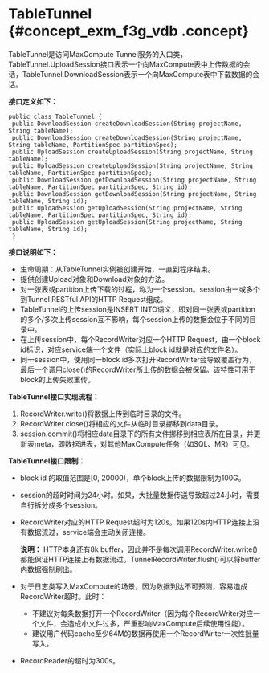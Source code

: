 # TableTunnel {#concept_exm_f3g_vdb .concept}

TableTunnel是访问MaxCompute Tunnel服务的入口类，TableTunnel.UploadSession接口表示一个向MaxCompute表中上传数据的会话，TableTunnel.DownloadSession表示一个向MaxCompute表中下载数据的会话。

**接口定义如下：**

```
public class TableTunnel {
 public DownloadSession createDownloadSession(String projectName, String tableName);
 public DownloadSession createDownloadSession(String projectName, String tableName, PartitionSpec partitionSpec);
 public UploadSession createUploadSession(String projectName, String tableName);
 public UploadSession createUploadSession(String projectName, String tableName, PartitionSpec partitionSpec);
 public DownloadSession getDownloadSession(String projectName, String tableName, PartitionSpec partitionSpec, String id);
 public DownloadSession getDownloadSession(String projectName, String tableName, String id);
 public UploadSession getUploadSession(String projectName, String tableName, PartitionSpec partitionSpec, String id);
 public UploadSession getUploadSession(String projectName, String tableName, String id);
 }
```

**接口说明如下：**

-   生命周期：从TableTunnel实例被创建开始，一直到程序结束。
-   提供创建Upload对象和Download对象的方法。
-   对一张表或partition上传下载的过程，称为一个session。session由一或多个到Tunnel RESTful API的HTTP Request组成。
-   TableTunnel的上传session是INSERT INTO语义，即对同一张表或partition的多个/多次上传session互不影响，每个session上传的数据会位于不同的目录中。
-   在上传session中，每个RecordWriter对应一个HTTP Request，由一个block id标识，对应service端一个文件（实际上block id就是对应的文件名）。
-   同一session中，使用同一block id多次打开RecordWriter会导致覆盖行为，最后一个调用close\(\)的RecordWriter所上传的数据会被保留。该特性可用于block的上传失败重传。

**TableTunnel接口实现流程：**

1.  RecordWriter.write\(\)将数据上传到临时目录的文件。
2.  RecordWriter.close\(\)将相应的文件从临时目录挪移到data目录。
3.  session.commit\(\)将相应data目录下的所有文件挪移到相应表所在目录，并更新表meta，即数据进表，对其他MaxCompute任务（如SQL、MR）可见。

**TableTunnel接口限制：**

-   block id 的取值范围是\[0, 20000\)，单个block上传的数据限制为100G。
-   session的超时时间为24小时。如果，大批量数据传送导致超过24小时，需要自行拆分成多个session。
-   RecordWriter对应的HTTP Request超时为120s。如果120s内HTTP连接上没有数据流过，service端会主动关闭连接。

    **说明：** HTTP本身还有8k buffer，因此并不是每次调用RecordWriter.write\(\)都能保证HTTP连接上有数据流过。TunnelRecordWriter.flush\(\)可以将buffer内数据强制刷出。

-   对于日志类写入MaxCompute的场景，因为数据到达不可预测，容易造成RecordWriter超时。此时：
    -   不建议对每条数据打开一个RecordWriter（因为每个RecordWriter对应一个文件，会造成小文件过多，严重影响MaxCompute后续使用性能）。
    -   建议用户代码cache至少64M的数据再使用一个RecordWriter一次性批量写入。
-   RecordReader的超时为300s。

